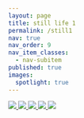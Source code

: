 ```yaml
---
layout: page
title: still life 1
permalink: /still1
nav: true
nav_order: 9
nav_item_classes:
  - nav-subitem
published: true
images:
  spotlight: true
---
```


<div class="spotlight-group spotlight-flex">
    <a class="spotlight" href="/photography/assets/img/still_life_1/still1_01.jpeg">
        <img src="/photography/assets/img/still_life_1/still1_01-480.webp" />
    </a>
    <a class="spotlight" href="/photography/assets/img/still_life_1/still1_02.jpeg">
        <img src="/photography/assets/img/still_life_1/still1_02-480.webp" />
    </a>
    <a class="spotlight" href="/photography/assets/img/still_life_1/still1_03.jpeg">
        <img src="/photography/assets/img/still_life_1/still1_03-480.webp" />
    </a>
    <a class="spotlight" href="/photography/assets/img/still_life_1/still1_04.jpeg">
        <img src="/photography/assets/img/still_life_1/still1_04-480.webp" />
    </a>
    <a class="spotlight" href="/photography/assets/img/still_life_1/still1_05.jpeg">
        <img src="/photography/assets/img/still_life_1/still1_05-480.webp" />
    </a>
</div>
